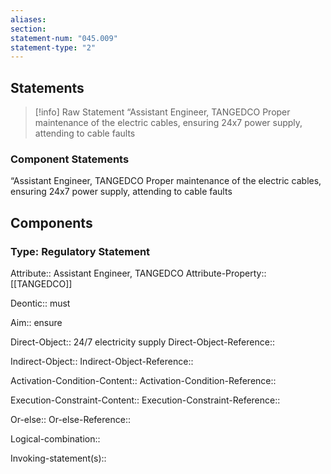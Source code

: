 ```yaml
---
aliases: 
section: 
statement-num: "045.009"
statement-type: "2"
---
```

## Statements 
> [!info] Raw Statement
> “Assistant Engineer, TANGEDCO Proper maintenance of the electric cables, ensuring 24x7 power supply, attending to cable faults 
> 

### Component Statements
“Assistant Engineer, TANGEDCO Proper maintenance of the electric cables, ensuring 24x7 power supply, attending to cable faults 
## Components
### Type: Regulatory Statement
Attribute:: Assistant Engineer, TANGEDCO
Attribute-Property:: [[TANGEDCO]]

Deontic:: must

Aim:: ensure

Direct-Object:: 24/7 electricity supply 
Direct-Object-Reference:: 

Indirect-Object::
Indirect-Object-Reference:: 

Activation-Condition-Content:: 
Activation-Condition-Reference:: 

Execution-Constraint-Content::
Execution-Constraint-Reference:: 

Or-else::
Or-else-Reference:: 

Logical-combination::

Invoking-statement(s)::